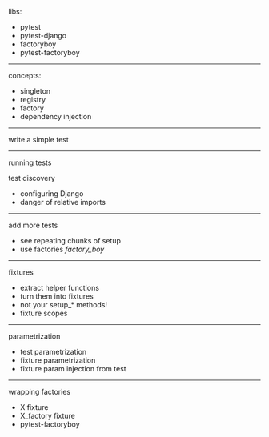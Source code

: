 libs:

- pytest
- pytest-django
- factoryboy
- pytest-factoryboy


-----

concepts:

- singleton
- registry
- factory
- dependency injection

-----

write a simple test


-----

running tests

test discovery
- configuring Django
- danger of relative imports


-----

add more tests
- see repeating chunks of setup
- use factories *factory_boy*

-----

fixtures
- extract helper functions
- turn them into fixtures
- not your setup_* methods!
- fixture scopes

-----

parametrization
- test parametrization
- fixture parametrization
- fixture param injection from test


-----

wrapping factories
- X fixture
- X_factory fixture
- pytest-factoryboy
